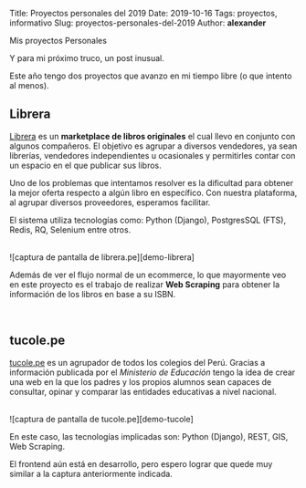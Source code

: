 Title: Proyectos personales del 2019
Date: 2019-10-16
Tags: proyectos, informativo
Slug: proyectos-personales-del-2019
Author: __alexander__

Mis proyectos Personales

Y para mi próximo truco, un post inusual.

Este año tengo dos proyectos que avanzo en mi tiempo libre (o que intento al menos).

## Librera

<a href="https://librera.pe" target="_blank">Librera</a> es un **marketplace de libros originales** el cual llevo en
conjunto con algunos compañeros. El objetivo es agrupar a diversos vendedores, ya sean librerías, vendedores
independientes u ocasionales y permitirles contar con un espacio en el que publicar sus libros.

Uno de los problemas que intentamos resolver es la dificultad para obtener la mejor oferta respecto a algún libro en
específico. Con nuestra plataforma, al agrupar diversos proveedores, esperamos facilitar.

El sistema utiliza tecnologías como: Python (Django), PostgresSQL (FTS), Redis, RQ, Selenium entre otros.

<br>
![captura de pantalla de librera.pe][demo-librera]
<br>

Además de ver el flujo normal de un ecommerce, lo que mayormente veo en este proyecto es el trabajo de realizar
**Web Scraping** para obtener la información de los libros en base a su ISBN.

<br>

## tucole.pe

<a href="https://tucole.pe" target="_blank">tucole.pe</a> es un agrupador de todos los colegios del Perú. Gracias a
información publicada por el *Ministerio de Educación* tengo la idea de crear una web en la que los padres y los
propios alumnos sean capaces de consultar, opinar y comparar las entidades educativas a nivel nacional.

<br>
![captura de pantalla de tucole.pe][demo-tucole]
<br>

En este caso, las tecnologías implicadas son: Python (Django), REST, GIS, Web Scraping.

El frontend aún está en desarrollo, pero espero lograr que quede muy similar a la captura anteriormente indicada.


[demo-librera]: /pictures/librera_libros.png 'librera.pe'
[demo-tucole]: /pictures/tucole_colegios.png 'tucole.pe'